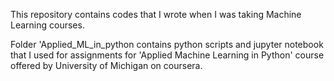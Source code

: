This repository contains codes that I wrote when I was taking Machine Learning courses.

Folder 'Applied_ML_in_python contains python scripts and jupyter notebook that I used for assignments for 'Applied Machine Learning in Python' course offered by University of Michigan on coursera.

